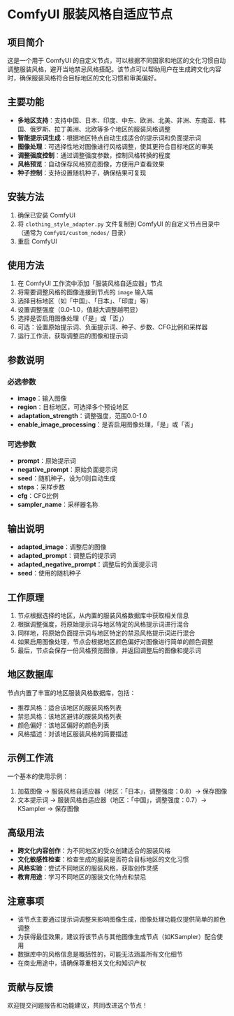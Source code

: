 # ComfyUI 服装风格自适应节点

## 项目简介

这是一个用于 ComfyUI 的自定义节点，可以根据不同国家和地区的文化习惯自动调整服装风格，避开当地禁忌风格搭配。该节点可以帮助用户在生成跨文化内容时，确保服装风格符合目标地区的文化习惯和审美偏好。

## 主要功能

- **多地区支持**：支持中国、日本、印度、中东、欧洲、北美、非洲、东南亚、韩国、俄罗斯、拉丁美洲、北欧等多个地区的服装风格调整
- **智能提示词生成**：根据地区特点自动生成适合的提示词和负面提示词
- **图像处理**：可选择性地对图像进行风格调整，使其更符合目标地区的审美
- **调整强度控制**：通过调整强度参数，控制风格转换的程度
- **风格预览**：自动保存风格预览图像，方便用户查看效果
- **种子控制**：支持设置随机种子，确保结果可复现

## 安装方法

1. 确保已安装 ComfyUI
2. 将 `clothing_style_adapter.py` 文件复制到 ComfyUI 的自定义节点目录中（通常为 `ComfyUI/custom_nodes/` 目录）
3. 重启 ComfyUI

## 使用方法

1. 在 ComfyUI 工作流中添加「服装风格自适应器」节点
2. 将需要调整风格的图像连接到节点的 `image` 输入端
3. 选择目标地区（如「中国」、「日本」、「印度」等）
4. 设置调整强度（0.0-1.0，值越大调整越明显）
5. 选择是否启用图像处理（「是」或「否」）
6. 可选：设置原始提示词、负面提示词、种子、步数、CFG比例和采样器
7. 运行工作流，获取调整后的图像和提示词

## 参数说明

### 必选参数

- **image**：输入图像
- **region**：目标地区，可选择多个预设地区
- **adaptation_strength**：调整强度，范围0.0-1.0
- **enable_image_processing**：是否启用图像处理，「是」或「否」

### 可选参数

- **prompt**：原始提示词
- **negative_prompt**：原始负面提示词
- **seed**：随机种子，设为0则自动生成
- **steps**：采样步数
- **cfg**：CFG比例
- **sampler_name**：采样器名称

## 输出说明

- **adapted_image**：调整后的图像
- **adapted_prompt**：调整后的提示词
- **adapted_negative_prompt**：调整后的负面提示词
- **seed**：使用的随机种子

## 工作原理

1. 节点根据选择的地区，从内置的服装风格数据库中获取相关信息
2. 根据调整强度，将原始提示词与地区特定的风格提示词进行混合
3. 同样地，将原始负面提示词与地区特定的禁忌风格提示词进行混合
4. 如果启用图像处理，节点会根据地区颜色偏好对图像进行简单的颜色调整
5. 最后，节点会保存一份风格预览图像，并返回调整后的图像和提示词

## 地区数据库

节点内置了丰富的地区服装风格数据库，包括：

- 推荐风格：适合该地区的服装风格列表
- 禁忌风格：该地区避讳的服装风格列表
- 颜色偏好：该地区偏好的颜色列表
- 风格描述：对该地区服装风格的简要描述

## 示例工作流

一个基本的使用示例：

1. 加载图像 → 服装风格自适应器（地区：「日本」，调整强度：0.8）→ 保存图像
2. 文本提示词 → 服装风格自适应器（地区：「中国」，调整强度：0.7）→ KSampler → 保存图像

## 高级用法

- **跨文化内容创作**：为不同地区的受众创建适合的服装风格
- **文化敏感性检查**：检查生成的服装是否符合目标地区的文化习惯
- **风格实验**：尝试不同地区的服装风格，获取创作灵感
- **教育用途**：学习不同地区的服装文化特点和禁忌

## 注意事项

- 该节点主要通过提示词调整来影响图像生成，图像处理功能仅提供简单的颜色调整
- 为获得最佳效果，建议将该节点与其他图像生成节点（如KSampler）配合使用
- 数据库中的风格信息是概括性的，可能无法涵盖所有文化细节
- 在商业用途中，请确保尊重相关文化和知识产权

## 贡献与反馈

欢迎提交问题报告和功能建议，共同改进这个节点！